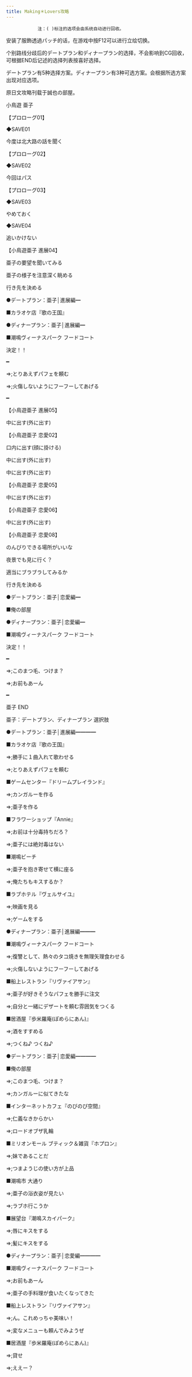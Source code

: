 ```yaml
---
title: Making＊Lovers攻略
---
```


                注：( )标注的选项会由系统自动进行回收。

安装了服飾透過パッチ的话，在游戏中按F12可以进行立绘切换。

个别路线分歧后的デートプラン和ディナープラン的选择，不会影响到CG回收，可根据END后记述的选择列表按喜好选择。

デートプラン有5种选择方案。ディナープラン有3种可选方案。会根据所选方案出现对应选项。

原日文攻略刊载于誠也の部屋。



小鳥遊 亜子



【プロローグ01】

◆SAVE01

今度は北大路の話を聞く

【プロローグ02】

◆SAVE02

今回はパス

【プロローグ03】

◆SAVE03

やめておく

◆SAVE04

追いかけない

【小鳥遊亜子 進展04】

亜子の要望を聞いてみる

亜子の様子を注意深く眺める

行き先を決める



●デートプラン：亜子│進展編━

■カラオケ店『歌の王国』

●ディナープラン：亜子│進展編━

■潮鳴ヴィーナスパーク フードコート

決定！！

━

⇒;とりあえずパフェを頼む

⇒;火傷しないようにフーフーしてあげる

━

【小鳥遊亜子 進展05】

中に出す(外に出す)

【小鳥遊亜子 恋愛02】

口内に出す(顔に掛ける)

中に出す(外に出す)

中に出す(外に出す)

【小鳥遊亜子 恋愛05】

中に出す(外に出す)

【小鳥遊亜子 恋愛06】

中に出す(外に出す)

【小鳥遊亜子 恋愛08】

のんびりできる場所がいいな

夜景でも見に行く？

適当にブラブラしてみるか

行き先を決める

●デートプラン：亜子│恋愛編━

■俺の部屋

●ディナープラン：亜子│恋愛編━

■潮鳴ヴィーナスパーク フードコート

決定！！

━

⇒;このまつ毛、つけま？

⇒;お前もあーん

━



亜子 END



亜子：デートプラン、ディナープラン 選択肢



●デートプラン：亜子│進展編━━━━

■カラオケ店『歌の王国』

⇒;勝手に１曲入れて歌わせる

⇒;とりあえずパフェを頼む



■ゲームセンター『ドリームプレイランド』

⇒;カンガルーを作る

⇒;亜子を作る



■フラワーショップ『Annie』

⇒;お前は十分毒持ちだろ？

⇒;亜子には絶対毒はない



■潮鳴ビーチ

⇒;亜子を抱き寄せて横に座る

⇒;俺たちもキスするか？



■ラブホテル『ヴェルサイユ』

⇒;映画を見る

⇒;ゲームをする



●ディナープラン：亜子│進展編━━━

■潮鳴ヴィーナスパーク フードコート

⇒;復讐として、熱々のタコ焼きを無理矢理食わせる

⇒;火傷しないようにフーフーしてあげる



■船上レストラン『リヴァイアサン』

⇒;亜子が好きそうなパフェを勝手に注文

⇒;自分と一緒にデザートを頼む雰囲気をつくる



■居酒屋『歩米羅庵(ぽめらにあん)』

⇒;酒をすすめる

⇒;つくね♪ つくね♪



●デートプラン：亜子│恋愛編━━━━

■俺の部屋

⇒;このまつ毛、つけま？

⇒;カンガルーに似てきたな



■インターネットカフェ『のびのび空間』

⇒;仁義なきからかい

⇒;ロードオブザ乳輪



■ミリオンモール ブティック＆雑貨『ホプロン』

⇒;妹であることだ

⇒;つまようじの使い方が上品



■潮鳴市 大通り

⇒;亜子の浴衣姿が見たい

⇒;ラブホ行こうか

■展望台『潮鳴スカイパーク』

⇒;唇にキスをする

⇒;髪にキスをする



●ディナープラン：亜子│恋愛編━━━━

■潮鳴ヴィーナスパーク フードコート

⇒;お前もあーん

⇒;亜子の手料理が食いたくなってきた



■船上レストラン『リヴァイアサン』

⇒;ん。これめっちゃ美味い！

⇒;変なメニューも頼んでみようぜ



■居酒屋『歩米羅庵(ぽめらにあん)』

⇒;貸せ

⇒;ええー？




              
